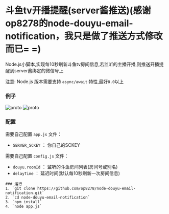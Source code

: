 # 斗鱼tv开播提醒(server酱推送)(感谢op8278的node-douyu-email-notification，我只是做了推送方式修改而已= =)
Node.js小脚本,实现每10秒刷新斗鱼tv房间信息,若监听的主播开播,则推送开播提醒到server酱绑定的微信号上

注意: Node.js 版本需要支持 `async/await` 特性,最好`8.0`以上


### 例子
![proto](https://github.com/jiangcm/node-douyu-server-notification/blob/master/screenshots/QQ截图20201031110511.png)
![proto](https://github.com/jiangcm/node-douyu-server-notification/blob/master/screenshots/QQ截图20201031110524.png)

### 配置
需要自己配置 `app.js` 文件：
- `SERVER_SCKEY` ： 你自己的SCKEY

需要自己配置 `config.js` 文件：
- `douyu.roomId` ： 监听的斗鱼房间列表(房间号或别名)
- `delayTime` ：  延迟时间(默认每10秒刷新一次房间信息)

```
### 运行
1. `git clone https://github.com/op8278/node-douyu-email-notification.git`  
2. `cd node-douyu-email-notification`  
3. `npm install`  
4. `node app.js`  
